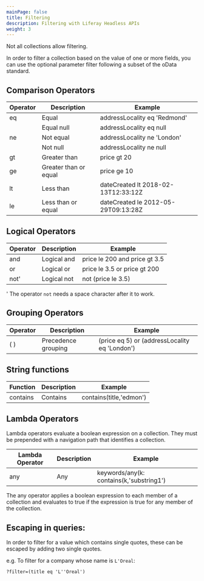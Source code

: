 ```yaml
---
mainPage: false
title: Filtering
description: Filtering with Liferay Headless APIs
weight: 3
---
```


Not all collections allow filtering.
<!---
Not all collections allow filtering. The ones that support it will contain the 
optional parameter `?filter` in their template.
-->

In order to filter a collection based on the value of one or more fields, you
can use the optional parameter filter following a subset of the oData standard.

## Comparison Operators

| Operator  | Description          | Example                             |
|---------- |--------------------- |-------------------------------------|
| eq        | Equal                | addressLocality eq 'Redmond'        |
|           | Equal null           | addressLocality eq null             |
| ne        | Not equal            | addressLocality ne 'London'         |
|           | Not null             | addressLocality ne null             |
| gt        | Greater than         | price gt 20                         |
| ge        | Greater than or equal| price ge 10                         |
| lt        | Less than            | dateCreated lt 2018-02-13T12:33:12Z |
| le        | Less than or equal   | dateCreated le 2012-05-29T09:13:28Z |

## Logical Operators

| Operator  | Description | Example                      |
|---------- |------------ |------------------------------|
|and|Logical and |price le 200 and price gt 3.5          |
|or |Logical or |price le 3.5 or price gt 200            |
|not' |Logical not |not (price le 3.5)|

' The operator `not` needs a space character after it to work.

## Grouping Operators

| Operator  | Description | Example                      |
|---------- |------------ |------------------------------|
|( ) |Precedence grouping |(price eq 5) or (addressLocality eq 'London')  |

## String functions

| Function  | Description | Example                      |
|---------- |------------ |------------------------------|
| contains  | Contains    |contains(title,'edmon')|

## Lambda Operators
Lambda operators evaluate a boolean expression on a collection. 
They must be prepended with a navigation path that identifies a collection.

| Lambda Operator  | Description | Example                                |
|----------------- |------------ |----------------------------------------|
| any              | Any         |keywords/any(k: contains(k,'substring1')|

The any operator applies a boolean expression to each member of a collection and evaluates to true if the expression is true for any member of the collection. 

## Escaping in queries:

In order to filter for a value which contains single quotes, these can
be escaped by adding two single quotes.

e.g. To filter for a company whose name is `L'Oreal`:
```
?filter=(title eq 'L''Oreal')
```
